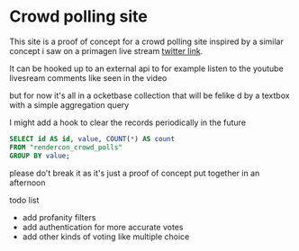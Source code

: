 # Crowd polling site

This site is a proof of concept for a crowd polling site inspired by a similar concept i saw on a primagen live stream [ twitter link](https://x.com/tigawanna/status/1788623786553548867).

It can be hooked up to an external api to for example listen to the youtube livesream comments like seen in the video

but for now it's all in a ocketbase collection that will be felike d by a textbox
with a simple aggregation query

I might add a hook to clear the records periodically in the future

```sql
SELECT id AS id, value, COUNT(*) AS count
FROM "rendercon_crowd_polls"
GROUP BY value;
```

please do't break it as it's just a proof of concept put together in an afternoon

todo list
- add profanity filters
- add authentication for more accurate votes
- add other kinds of voting like multiple choice 
